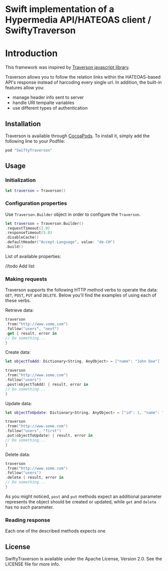 Swift implementation of a Hypermedia API/HATEOAS client / SwiftyTraverson
==========

# Introduction

This framework was inspired by [Traverson javascript library](https://github.com/basti1302/traverson). 

Traverson allows you to follow the relation links within the HATEOAS-based API's response instead of harcoding every single url. 
In addition, the built-in features allow you:
- manage header info sent to server
- handle URI tempalte variables
- use different types of authentication

## Installation

Traverson is available through [CocoaPods](http://cocoapods.org). To install
it, simply add the following line to your Podfile:

```ruby
pod "SwiftyTraverson"
```

## Usage

### Initialization

```swift
let traverson = Traverson()
```

### Configuration properties

Use `Traverson.Builder` object in order to configure the `Traverson`.

```swift
let traverson = Traverson.Builder()
.requestTimeout(2.0)
.responseTimeout(5.0)
.disableCache()
.defaultHeader("Accept-Language", value: "de-CH")
.build()
```

List of available properties:

//todo Add list

### Making requests

Traverson supports the following HTTP method verbs to operate the data: `GET`, `POST`, `PUT` and `DELETE`.
Below you'll find the examples of using each of these verbs.

Retrieve data:

```swift
traverson
.from("http://www.some.com")
.follow("users", "next")
.get { result, error in
// Do something...
}
```

Create data:

```swift
let objectToAdd: Dictionary<String, AnyObject> = ["name": "John Doe"]

traverson
.from("http://www.some.com")
.follow("users")
.post(objectToAdd) { result, error in
// Do something...
}
```

Update data:

```swift
let objectToUpdate: Dictionary<String, AnyObject> = ["id": 1, "name": "John Doe"]

traverson
.from("http://www.some.com")
.follow("users", "first")
.put(objectToUpdate) { result, error in
// Do something...
}
```

Delete data:

```swift
traverson
.from("http://www.some.com")
.follow("users")
.delete { result, error in
// Do something...
}
```

As you might noticed, `post` and `put` methods expect an additional parameter represents the object should be created or updated, while 
`get` and `delete` has no such parameter.

### Reading response

Each one of the described methods expects one 


## License

SwiftyTraverson is available under the Apache License, Version 2.0. See the LICENSE file for more info.
